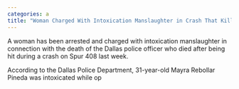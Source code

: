 ```yaml
---
categories: a
title: "Woman Charged With Intoxication Manslaughter in Crash That Killed Officer"
---
```


A woman has been arrested and charged with intoxication manslaughter in connection with&nbsp;the death of the Dallas police officer who died after being hit during a crash on Spur 408 last week.



According to the Dallas Police Department, 31-year-old Mayra Rebollar Pineda was intoxicated while op